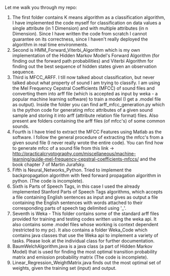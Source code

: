 Let me walk you through my repo:
1. The first folder contains K means algorithm as a classification algorithm, I have implemented the code myself for classification on data values a single attribute (in 1 Dimension) and with multiple attributes (in n Dimension). Since I have written the code from scratch I cannot guarantee on its correctness, since I haven't really deployed the algorithm in real time environments. 
2. Second is HMM_Forward_Viterbi_Algorithm which is my own implementation of the Hidden Markov Model's Forward Algorithm (for finding out the forward path probabilities) and Viterbi Algorithm for finding out the best sequence of hidden states given an observation sequence. 
3. Third is MFCC_ARFF. I till now talked about classification, but never talked about what property of sound I am trying to classify. I am using the Mel Frequency Cepstral Coefficients (MFCC) of sound files and converting them into arff file (which is accepted as input by weka - a popular machine learning software) to train a model (I get a .model file as output). 
Inside the folder you can find arff_mfcc_generation.py which is the python code for generating mfcc attributes of a given sound sample and storing it into arff (attribute relation file format) files. Also present are folders containing the arff files (of mfcc's) of some common sounds. 
4. Fourth is I have tried to extract the MFCC Features using Matlab as the software. I follow the general procedure of extracting the mfcc's from a given sound file (I never really wrote the entire code). You can find how to generate mfcc of a sound file from this link -> http://practicalcryptography.com/miscellaneous/machine-learning/guide-mel-frequency-cepstral-coefficients-mfccs/
and the book chapter 7 of Martin Jurafsky. 
5. Fifth is Neural_Networks_Python. Tried to implement the backpropagation algorithm with feed forward propagation algorithm in python. (The code is incomplete). 
6. Sixth is Parts of Speech Tags, in this case I used the already implemented Stanford Parts of Speech Tags algorithms, which accepts a file containing English sentences as input and gives as output a file containing the English sentences with words attached to their corresponding parts of speech tag delimited using '_'.
7. Seventh is Weka - This folder contains some of the standard arff files provided for training and testing codes written using the weka api. It also contains some .model files whose working is context dependent (restricted to my pc). It also contains a folder Weka_Code which contains java classes that use the Weka api to implement a variety of tasks. Please look at the individual class for further documentation. 
8. BaumWelchAlgorithm.java is a java class (a part of Hidden Markov Model) that is used for finding the most optimal transition probability matrix and emission probability matrix (The code is incomplete).
9. Linear_Regression_WeightMatrix.java finds out the most optimal set of weights, given the training set (input) and output. 
